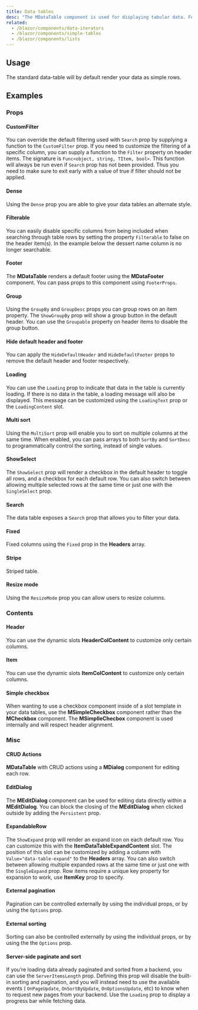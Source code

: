 ```yaml
---
title: Data tables
desc: "The MDataTable component is used for displaying tabular data. Features include sorting, searching, pagination, content-editing, and row selection."
related:
  - /blazor/components/data-iterators
  - /blazor/components/simple-tables
  - /blazor/components/lists
---
```


## Usage

The standard data-table will by default render your data as simple rows.

<masa-example file="Examples.components.data_tables.Usage"></masa-example>

## Examples

### Props

#### CustomFilter

You can override the default filtering used with `Search` prop by supplying a function to the `CustomFilter` prop. If you
need to customize the filtering of a specific column, you can supply a function to the `Filter` property on header items.
The signature is `Func<object, string, TItem, bool>`. This function will always be run even if
`Search` prop has not been provided. Thus you need to make sure to exit early with a value of true if filter should not be
applied.

<masa-example file="Examples.components.data_tables.CustomFilter"></masa-example>

#### Dense

Using the `Dense` prop you are able to give your data tables an alternate style.

<masa-example file="Examples.components.data_tables.Dense"></masa-example>

#### Filterable

You can easily disable specific columns from being included when searching through table rows by setting the property `Filterable` to false on the header item(s). In the example below the dessert name column is no longer searchable.

<masa-example file="Examples.components.data_tables.Filterable"></masa-example>

#### Footer

The **MDataTable** renders a default footer using the **MDataFooter**  component. You can pass props to this component using `FooterProps`.

<masa-example file="Examples.components.data_tables.Footer"></masa-example>

#### Group

Using the `GroupBy` and `GroupDesc` props you can group rows on an item property. The `ShowGroupBy` prop will show a group
button in the default header. You can use the `Groupable` property on header items to disable the group button.

<masa-example file="Examples.components.data_tables.Group"></masa-example>

#### Hide default header and footer

You can apply the `HideDefaultHeader` and `HideDefaultFooter` props to remove the default header and footer
respectively.

<masa-example file="Examples.components.data_tables.HideDefaultHeaderAndFooter"></masa-example>

#### Loading

You can use the `Loading` prop to indicate that data in the table is currently loading. If there is no data in the
table, a loading message will also be displayed. This message can be customized using the `LoadingText` prop or the
`LoadingContent` slot.

<masa-example file="Examples.components.data_tables.Loading"></masa-example>

#### Multi sort

Using the `MultiSort` prop will enable you to sort on multiple columns at the same time. When enabled, you can pass
arrays to both `SortBy` and `SortDesc` to programmatically control the sorting, instead of single values.

<masa-example file="Examples.components.data_tables.MultiSort"></masa-example>

#### ShowSelect

The `ShowSelect` prop will render a checkbox in the default header to toggle all rows, and a checkbox for each default
row. You can also switch between allowing multiple selected rows at the same time or just one with the `SingleSelect` prop.

<masa-example file="Examples.components.data_tables.RowSelection"></masa-example>

#### Search

The data table exposes a `Search` prop that allows you to filter your data.

<masa-example file="Examples.components.data_tables.Search"></masa-example>

#### Fixed

Fixed columns using the `Fixed` prop in the **Headers** array.

<masa-example file="Examples.components.data_tables.Fixed"></masa-example>

#### Stripe

Striped table.

<masa-example file="Examples.components.data_tables.Stripe"></masa-example>

#### Resize mode

Using the `ResizeMode` prop you can allow users to resize columns.

<masa-example file="Examples.components.data_tables.ResizeMode"></masa-example>

### Contents

#### Header

You can use the dynamic slots **HeaderColContent** to customize only certain columns.

<masa-example file="Examples.components.data_tables.Header"></masa-example>

#### Item

You can use the dynamic slots **ItemColContent** to customize only certain columns.

<masa-example file="Examples.components.data_tables.Item"></masa-example>

#### Simple checkbox

When wanting to use a checkbox component inside of a slot template in your data tables, use the **MSimpleCheckbox**
component rather than the **MCheckbox** component. The **MSimplleChecbox** component is used internally and will respect
header alignment.

<masa-example file="Examples.components.data_tables.SimpleCheckbox"></masa-example>

### Misc

#### CRUD Actions

**MDataTable** with CRUD actions using a **MDialog** component for editing each row.

<masa-example file="Examples.components.data_tables.CRUDActions"></masa-example>

#### EditDialog

The **MEditDialog** component can be used for editing data directly within a **MEditDialog**. You can block the closing of
the **MEditDialog** when clicked outside by adding the `Persistent` prop.

<masa-example file="Examples.components.data_tables.EditDialog"></masa-example>

#### ExpandableRow

The `ShowExpand`  prop will render an expand icon on each default row. You can customize this with the
**ItemDataTableExpandContent** slot. The position of this slot can be customized by adding a column
with `Value="data-table-expand"` to the **Headers** array. You can also switch between allowing multiple expanded rows
at the same time or just one with the `SingleExpand` prop. Row items require a unique key property for expansion to
work, use **ItemKey** prop to specify.

<masa-example file="Examples.components.data_tables.ExpandableRow"></masa-example>

#### External pagination

Pagination can be controlled externally by using the individual props, or by using the `Options` prop.

<masa-example file="Examples.components.data_tables.ExternalPagination"></masa-example>

#### External sorting

Sorting can also be controlled externally by using the individual props, or by using the the `Options` prop.

<masa-example file="Examples.components.data_tables.ExternalSorting"></masa-example>

#### Server-side paginate and sort

If you’re loading data already paginated and sorted from a backend, you can use the `ServerItemsLength` prop. Defining
this prop will disable the built-in sorting and pagination, and you will instead need to use the available events (
`OnPageUpdate`, `OnSortByUpdate`, `OnOptionsUpdate`, etc) to know when to request new pages from your backend. Use
the `Loading` prop to display a progress bar while fetching data.

<masa-example file="Examples.components.data_tables.ServerSidePaginateAndSort"></masa-example>